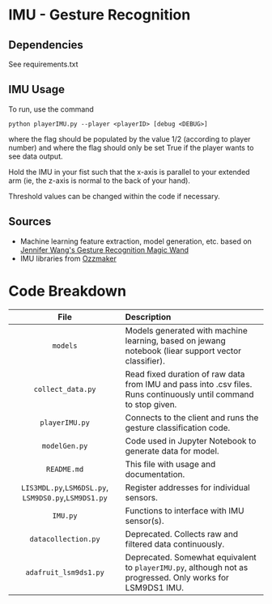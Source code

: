 # IMU - Gesture Recognition #

## Dependencies ##
See requirements.txt

## IMU Usage ##

To run, use the command

`python playerIMU.py --player <playerID> [debug <DEBUG>]`

where the flag <playerID> should be populated by the value 1/2 (according to player number)
and where the flag <DEBUG> should only be set True if the player wants to see data output.

Hold the IMU in your fist such that the x-axis is parallel to your extended arm
(ie, the z-axis is normal to the back of your hand).

Threshold values can be changed within the code if necessary.

## Sources ##
* Machine learning feature extraction, model generation, etc. based on [Jennifer Wang's Gesture Recognition Magic Wand](https://github.com/jewang/gesture-demo)
* IMU libraries from [Ozzmaker](https://github.com/ozzmaker/BerryIMU)

# Code Breakdown
| File | Description |
| :---: | :--- |
| `models` | Models generated with machine learning, based on jewang notebook (liear support vector classifier). |
| `collect_data.py` | Read fixed duration of raw data from IMU and pass into .csv files. Runs continuously until command to stop given. |
| `playerIMU.py` | Connects to the client and runs the gesture classification code. |
| `modelGen.py` | Code used in Jupyter Notebook to generate data for model. |
| `README.md` | This file with usage and documentation. |
| `LIS3MDL.py`,`LSM6DSL.py`, `LSM9DS0.py`,`LSM9DS1.py` | Register addresses for individual sensors. |
| `IMU.py` | Functions to interface with IMU sensor(s). |
| `datacollection.py` | Deprecated. Collects raw and filtered data continuously. |
| `adafruit_lsm9ds1.py` | Deprecated. Somewhat equivalent to `playerIMU.py`, although not as progressed. Only works for LSM9DS1 IMU. |

